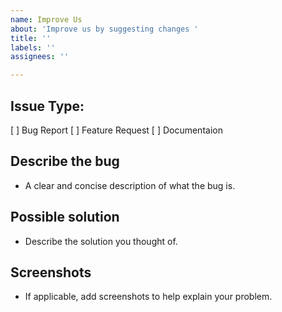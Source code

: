 ```yaml
---
name: Improve Us
about: 'Improve us by suggesting changes '
title: ''
labels: ''
assignees: ''

---
```


## Issue Type:
[  ] Bug Report 
[  ]  Feature Request 
[  ] Documentaion

## **Describe the bug**

- A clear and concise description of what the bug is.

## **Possible solution**

- Describe the solution you thought of.


## **Screenshots**

- If applicable, add screenshots to help explain your problem.
